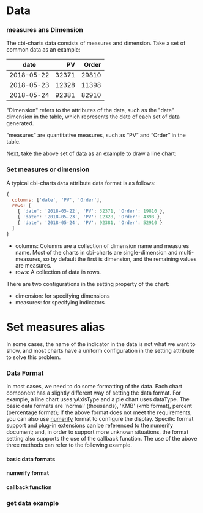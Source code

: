 # Data

### measures ans Dimension

The cbi-charts data consists of measures and dimension. Take a set of common data as an example:

| date | PV | Order |
| :--: | --: | --: |
| 2018-05-22 | 32371 | 29810 |
| 2018-05-23 | 12328 | 11398 |
| 2018-05-24 | 92381 | 82910 |

"Dimension" refers to the attributes of the data, such as the "date" dimension in the table, which represents the date of each set of data generated.

“measures” are quantitative measures, such as “PV” and “Order” in the table.

Next, take the above set of data as an example to draw a line chart:

<vuep template="#simple"></vuep>

<script v-pre type="text/x-template" id="simple">
<template>
  <cbi-line-chart :data="chartData"></cbi-line-chart>
</template>

<script>
  export default {
    data () {
      return {
        chartData: {
          columns: ['date', 'PV', 'Order'],
          rows: [
            { 'date': '2018-05-22', 'PV': 32371, 'Order': 19810 },
            { 'date': '2018-05-23', 'PV': 12328, 'Order': 4398 },
            { 'date': '2018-05-24', 'PV': 92381, 'Order': 52910 }
          ]
        }
      }
    }
  }
</script>
</script>

### Set measures or dimension

A typical cbi-charts `data` attribute data format is as follows:

```js
{
  columns: ['date', 'PV', 'Order'],
  rows: [
    { 'date': '2018-05-22', 'PV': 32371, 'Order': 19810 },
    { 'date': '2018-05-23', 'PV': 12328, 'Order': 4398 },
    { 'date': '2018-05-24', 'PV': 92381, 'Order': 52910 }
  ]
}
```

- columns: Columns are a collection of dimension name and measures name. Most of the charts in cbi-charts are single-dimension and multi-measures, so by default the first is dimension, and the remaining values are measures.
- rows: A collection of data in rows.

There are two configurations in the setting property of the chart:

- dimension: for specifying dimensions
- measures: for specifying indicators

<vuep template="#set-measures-dimension"></vuep>

<script v-pre type="text/x-template" id="set-measures-dimension">
<template>
  <cbi-line-chart :data="chartData" :settings="chartSettings"></cbi-line-chart>
</template>

<script>
  export default {
    data () {
      this.chartSettings = {
        measures: ['Order']
      }
      return {
        chartData: {
          columns: ['date', 'PV', 'Order'],
          rows: [
            { 'date': '2018-05-22', 'PV': 32371, 'Order': 19810 },
            { 'date': '2018-05-23', 'PV': 12328, 'Order': 4398 },
            { 'date': '2018-05-24', 'PV': 92381, 'Order': 52910 }
          ]
        }
      }
    }
  }
</script>
</script>

# Set measures alias

In some cases, the name of the indicator in the data is not what we want to show, and most charts have a uniform configuration in the setting attribute to solve this problem.

<vuep template="#set-alias"></vuep>

<script v-pre type="text/x-template" id="set-alias">
<template>
  <cbi-line-chart :data="chartData" :settings="chartSettings"></cbi-line-chart>
</template>
<script>
  export default {
    data () {
      this.chartSettings = {
        labelMap: {
          PV: 'pageView',
          Order: 'orderPerson'
        }
      }
      return {
        chartData: {
          columns: ['date', 'PV', 'Order'],
          rows: [
            { 'date': '2018-05-22', 'PV': 32371, 'Order': 19810 },
            { 'date': '2018-05-23', 'PV': 12328, 'Order': 4398 },
            { 'date': '2018-05-24', 'PV': 92381, 'Order': 52910 }
          ]
        }
      }
    }
  }
</script>
</script>


### Data Format

In most cases, we need to do some formatting of the data. Each chart component has a slightly different way of setting the data format. For example, a line chart uses yAxisType and a pie chart uses dataType. The basic data formats are 'normal' (thousands), 'KMB' (kmb format), percent (percentage format); if the above format does not meet the requirements, you can also use [numerify](http://daxigua.me/numerify/) format to configure the display. Specific format support and plug-in extensions can be referenced to the numerify document; and, in order to support more unknown situations, the format setting also supports the use of the callback function. The use of the above three methods can refer to the following example.

#### basic data formats

<vuep template="#set-data-type"></vuep>

<script v-pre type="text/x-template" id="set-data-type">
<template>
  <ve-scatter :data="chartData" :settings="chartSettings"></ve-scatter>
</template>

<script>
  export default {
    data () {
      this.chartSettings = {
        dataType: {
          'PV': 'KMB',
          'age': 'percent',
          'order': 'normal'
        }
      }
      return {
        chartData: {
          columns: ['date', 'PV', 'order', 'age'],
          rows: {
            'Shanghai': [
              { 'date': '1/1', 'PV': 123, 'age': 3, 'order': 1244 },
              { 'date': '1/2', 'PV': 1223, 'age': 6, 'order': 2344 },
              { 'date': '1/3', 'PV': 7123, 'age': 9, 'order': 3245 },
              { 'date': '1/4', 'PV': 4123, 'age': 12, 'order': 4355 },
              { 'date': '1/5', 'PV': 3123, 'age': 15, 'order': 4564 },
              { 'date': '1/6', 'PV': 2323, 'age': 20, 'order': 6537 }
            ],
            'Beijing': [
              { 'date': '1/1', 'PV': 123, 'age': 3, 'order': 1244 },
              { 'date': '1/2', 'PV': 1273, 'age': 6, 'order': 2344 },
              { 'date': '1/3', 'PV': 3123, 'age': 15, 'order': 4564 },
              { 'date': '1/4', 'PV': 2123, 'age': 9, 'order': 3245 },
              { 'date': '1/5', 'PV': 4103, 'age': 12, 'order': 4355 },
              { 'date': '1/6', 'PV': 7123, 'age': 10, 'order': 3567 }
            ],
            'Guangzhou': [
              { 'date': '1/1', 'PV': 123, 'age': 3, 'order': 1244 },
              { 'date': '1/2', 'PV': 1223, 'age': 6, 'order': 2344 },
              { 'date': '1/3', 'PV': 2123, 'age': 30, 'order': 3245 },
              { 'date': '1/5', 'PV': 4123, 'age': 12, 'order': 4355 },
              { 'date': '1/4', 'PV': 5123, 'age': 18, 'order': 4564 },
              { 'date': '1/6', 'PV': 3843, 'age': 30, 'order': 4850 }
            ]
          }
        }
      }
    }
  }
</script>
</script>

#### numerify format

<vuep template="#set-data-format"></vuep>

<script v-pre type="text/x-template" id="set-data-format">
<template>
  <cbi-line-chart :data="chartData" :settings="chartSettings"></cbi-line-chart>
</template>
<script>
  export default {
    data () {
      this.chartSettings = {
        yAxisType: ['0,0a']
      }
      return {
        chartData: {
          columns: ['date', 'PV', 'Order'],
          rows: [
            { 'date': '2018-05-22', 'PV': 32371, 'Order': 19810 },
            { 'date': '2018-05-23', 'PV': 12328, 'Order': 4398 },
            { 'date': '2018-05-24', 'PV': 92381, 'Order': 52910 }
          ]
        }
      }
    }
  }
</script>
</script>

#### callback function

<vuep template="#data-type"></vuep>

<script v-pre type="text/x-template" id="data-type">
<template>
  <cbi-pie-chart :data="chartData" :settings="chartSettings"></cbi-pie-chart>
</template>

<script>
  export default {
    data () {
      this.chartSettings = {
        dataType: function (v) {
          return v + ' ￥'
        }
      }
      return {
        chartData: {
          columns: ['date', 'PV'],
          rows: [
            { 'date': '1/1', 'PV': 1393 },
            { 'date': '1/2', 'PV': 3530 },
            { 'date': '1/3', 'PV': 2923 },
            { 'date': '1/4', 'PV': 1723 },
            { 'date': '1/5', 'PV': 3792 },
            { 'date': '1/6', 'PV': 4593 }
          ]
        }
      }
    }
  }
</script>
</script>

### get data example

<vuep template="#get-data"></vuep>

<script v-pre type="text/x-template" id="get-data">
<template>
  <div>
    <button @click="getData">get Data</button>
    <cbi-line-chart
      :data="chartData"
      :loading="loading"
      :data-empty="dataEmpty"
      :settings="chartSettings">
    </cbi-line-chart>
  </div>
</template>
<script>
  const DATA_FROM_BACKEND = {
    columns: ['date', 'PV', 'Order'],
    rows: [
      { 'date': '2018-05-22', 'PV': 32371, 'Order': 19810 },
      { 'date': '2018-05-23', 'PV': 12328, 'Order': 4398 },
      { 'date': '2018-05-24', 'PV': 92381, 'Order': 52910 }
    ]
  }
  const EMPTY_DATA = {
    columns: [],
    rows: []
  }
  export default {
    data () {
      this.chartSettings = {
        yAxisType: ['0,0a']
      }
      return {
        chartData: {
          columns: [],
          rows: []
        },
        loading: false,
        dataEmpty: false
      }
    },
    methods: {
      getData () {
        this.loading = true
        // ajax get data ....
        setTimeout(() => {
          this.chartData = this.chartData.rows.length
            ? EMPTY_DATA
            : DATA_FROM_BACKEND
          this.dataEmpty = !this.chartData.rows.length
          this.loading = false
        }, 1000)
      }
    },
    created () {
      this.getData()
    }
  }
</script>
</script>
